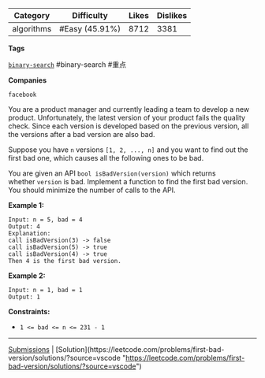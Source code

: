 | Category   | Difficulty     | Likes | Dislikes |
| ---------- | -------------- | ----- | -------- |
| algorithms | #Easy (45.91%) | 8712  | 3381     |

**Tags**

[`binary-search`](https://leetcode.com/tag/binary-search?source=vscode "https://leetcode.com/tag/binary-search?source=vscode") #binary-search #重点 

**Companies**

`facebook`

You are a product manager and currently leading a team to develop a new product. Unfortunately, the latest version of your product fails the quality check. Since each version is developed based on the previous version, all the versions after a bad version are also bad.

Suppose you have `n` versions `[1, 2, ..., n]` and you want to find out the first bad one, which causes all the following ones to be bad.

You are given an API `bool isBadVersion(version)` which returns whether `version` is bad. Implement a function to find the first bad version. You should minimize the number of calls to the API.

**Example 1:**

```
Input: n = 5, bad = 4
Output: 4
Explanation:
call isBadVersion(3) -> false
call isBadVersion(5) -> true
call isBadVersion(4) -> true
Then 4 is the first bad version.
```

**Example 2:**

```
Input: n = 1, bad = 1
Output: 1
```

**Constraints:**

- `1 <= bad <= n <= 231 - 1`

---

[Submissions](https://leetcode.com/problems/first-bad-version/submissions/?source=vscode "https://leetcode.com/problems/first-bad-version/submissions/?source=vscode") | [Solution](https://leetcode.com/problems/first-bad-version/solutions/?source=vscode "https://leetcode.com/problems/first-bad-version/solutions/?source=vscode")
